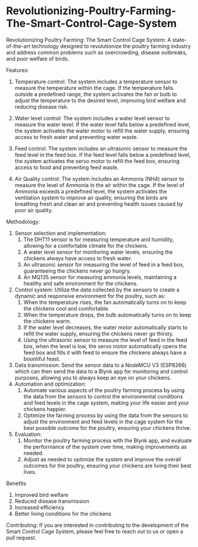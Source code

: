 # Revolutionizing-Poultry-Farming-The-Smart-Control-Cage-System
Revolutionizing Poultry Farming: The Smart Control Cage System:
    A state-of-the-art technology designed to revolutionize the poultry farming industry and address common problems such as overcrowding, disease outbreaks, and poor welfare of birds.

Features:
  1. Temperature control: 
      The system includes a temperature sensor to measure the temperature within the cage. If the temperature falls outside a predefined range, the system activates the fan or bulb to adjust the temperature to the desired level, improving bird welfare and reducing disease risk.

  2. Water level control: 
      The system includes a water level sensor to measure the water level. If the water level falls below a predefined level, the system activates the water motor to refill the water supply, ensuring access to fresh water and preventing water waste.

  3. Feed control: 
      The system includes an ultrasonic sensor to measure the feed level in the feed box. If the feed level falls below a predefined level, the system activates the servo motor to refill the feed box, ensuring access to food and preventing feed waste.

  4. Air Quality control: 
      The system includes an Ammonia (NH4) sensor to measure the level of Ammonia in the air within the cage. If the level of Ammonia exceeds a predefined level, the system activates the ventilation system to improve air quality, ensuring the birds are breathing fresh and clean air and preventing health issues caused by poor air quality.

Methodology:
  1. Sensor selection and implementation:
      1. The DHT11 sensor is for measuring temperature and humidity, allowing for a comfortable
      climate for the chickens.
      2. A water level sensor for monitoring water levels, ensuring the chickens always have access to
      fresh water.
      3. An ultrasonic sensor for measuring the level of feed in a feed box, guaranteeing the chickens
      never go hungry.
      4. An MQ135 sensor for measuring ammonia levels, maintaining a healthy and safe environment
      for the chickens.
  2. Control system:
      Utilize the data collected by the sensors to create a dynamic and responsive environment for the
      poultry, such as:
      1. When the temperature rises, the fan automatically turns on to keep the chickens cool and
      comfortable.
      2. When the temperature drops, the bulb automatically turns on to keep the chickens warm.
      3. If the water level decreases, the water motor automatically starts to refill the water supply,
      ensuring the chickens never go thirsty.
      4. Using the ultrasonic sensor to measure the level of feed in the feed box, when the level is low,
      the servo motor automatically opens the feed box and fills it with feed to ensure the chickens
      always have a bountiful feast.
  3. Data transmission:
      Send the sensor data to a NodeMCU V3 (ESP8266) which can then send the data to a Blynk app for
      monitoring and control purposes, allowing you to always keep an eye on your chickens.
  4. Automation and optimization:
      1. Automate various aspects of the poultry farming process by using the data from the sensors to
      control the environmental conditions and feed levels in the cage system, making your life easier
      and your chickens happier.
      2. Optimize the farming process by using the data from the sensors to adjust the environment and
      feed levels in the cage system for the best possible outcome for the poultry, ensuring your
      chickens thrive.
  5. Evaluation:
      1. Monitor the poultry farming process with the Blynk app, and evaluate the performance of the
      system over time, making improvements as needed.
      2. Adjust as needed to optimize the system and improve the overall outcomes for the poultry,
      ensuring your chickens are living their best lives.

Benefits
  1. Improved bird welfare
  2. Reduced disease transmission
  3. Increased efficiency
  4. Better living conditions for the chickens
 
Contributing:
    If you are interested in contributing to the development of the Smart Control Cage System, please feel free to reach out to us or open a pull request.

